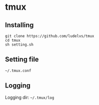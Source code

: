 # tmux


## Installing
````
git clone https://github.com/ludelvs/tmux
cd tmux
sh setting.sh
````

## Setting file
`~/.tmux.conf`

## Logging
Logging dir: `~/.tmux/log`
